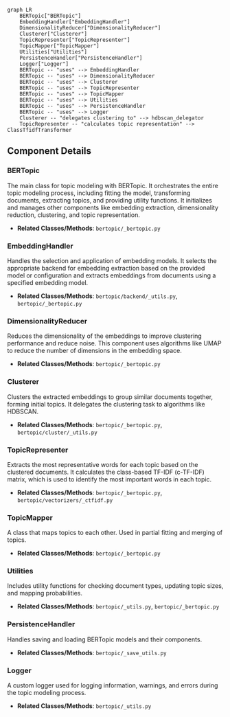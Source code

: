 ```mermaid
graph LR
    BERTopic["BERTopic"]
    EmbeddingHandler["EmbeddingHandler"]
    DimensionalityReducer["DimensionalityReducer"]
    Clusterer["Clusterer"]
    TopicRepresenter["TopicRepresenter"]
    TopicMapper["TopicMapper"]
    Utilities["Utilities"]
    PersistenceHandler["PersistenceHandler"]
    Logger["Logger"]
    BERTopic -- "uses" --> EmbeddingHandler
    BERTopic -- "uses" --> DimensionalityReducer
    BERTopic -- "uses" --> Clusterer
    BERTopic -- "uses" --> TopicRepresenter
    BERTopic -- "uses" --> TopicMapper
    BERTopic -- "uses" --> Utilities
    BERTopic -- "uses" --> PersistenceHandler
    BERTopic -- "uses" --> Logger
    Clusterer -- "delegates clustering to" --> hdbscan_delegator
    TopicRepresenter -- "calculates topic representation" --> ClassTfidfTransformer
```

## Component Details

### BERTopic
The main class for topic modeling with BERTopic. It orchestrates the entire topic modeling process, including fitting the model, transforming documents, extracting topics, and providing utility functions. It initializes and manages other components like embedding extraction, dimensionality reduction, clustering, and topic representation.
- **Related Classes/Methods**: `bertopic/_bertopic.py`

### EmbeddingHandler
Handles the selection and application of embedding models. It selects the appropriate backend for embedding extraction based on the provided model or configuration and extracts embeddings from documents using a specified embedding model.
- **Related Classes/Methods**: `bertopic/backend/_utils.py`, `bertopic/_bertopic.py`

### DimensionalityReducer
Reduces the dimensionality of the embeddings to improve clustering performance and reduce noise. This component uses algorithms like UMAP to reduce the number of dimensions in the embedding space.
- **Related Classes/Methods**: `bertopic/_bertopic.py`

### Clusterer
Clusters the extracted embeddings to group similar documents together, forming initial topics. It delegates the clustering task to algorithms like HDBSCAN.
- **Related Classes/Methods**: `bertopic/_bertopic.py`, `bertopic/cluster/_utils.py`

### TopicRepresenter
Extracts the most representative words for each topic based on the clustered documents. It calculates the class-based TF-IDF (c-TF-IDF) matrix, which is used to identify the most important words in each topic.
- **Related Classes/Methods**: `bertopic/_bertopic.py`, `bertopic/vectorizers/_ctfidf.py`

### TopicMapper
A class that maps topics to each other. Used in partial fitting and merging of topics.
- **Related Classes/Methods**: `bertopic/_bertopic.py`

### Utilities
Includes utility functions for checking document types, updating topic sizes, and mapping probabilities.
- **Related Classes/Methods**: `bertopic/_utils.py`, `bertopic/_bertopic.py`

### PersistenceHandler
Handles saving and loading BERTopic models and their components.
- **Related Classes/Methods**: `bertopic/_save_utils.py`

### Logger
A custom logger used for logging information, warnings, and errors during the topic modeling process.
- **Related Classes/Methods**: `bertopic/_utils.py`

